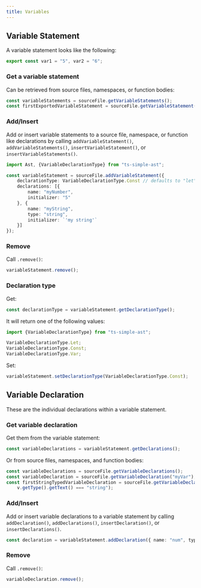 ```yaml
---
title: Variables
---
```


## Variable Statement

A variable statement looks like the following:

```ts
export const var1 = "5", var2 = "6";
```

### Get a variable statement

Can be retrieved from source files, namespaces, or function bodies:

```ts
const variableStatements = sourceFile.getVariableStatements();
const firstExportedVariableStatement = sourceFile.getVariableStatement(s => s.hasExportKeyword());
```

### Add/Insert

Add or insert variable statements to a source file, namespace, or function like declarations by calling `addVariableStatement()`, `addVariableStatements()`,
`insertVariableStatement()`, or `insertVariableStatements()`.

```ts
import Ast, {VariableDeclarationType} from "ts-simple-ast";

const variableStatement = sourceFile.addVariableStatement({
    declarationType: VariableDeclarationType.Const // defaults to "let"
    declarations: [{
        name: "myNumber",
        initializer: "5"
    }, {
        name: "myString",
        type: "string",
        initializer: `'my string'`
    }]
});
```

### Remove

Call `.remove()`:

```ts
variableStatement.remove();
```

### Declaration type

Get:

```ts
const declarationType = variableStatement.getDeclarationType();
```

It will return one of the following values:

```ts
import {VariableDeclarationType} from "ts-simple-ast";

VariableDeclarationType.Let;
VariableDeclarationType.Const;
VariableDeclarationType.Var;
```

Set:

```ts
variableStatement.setDeclarationType(VariableDeclarationType.Const);
```

## Variable Declaration

These are the individual declarations within a variable statement.

### Get variable declaration

Get them from the variable statement:

```ts
const variableDeclarations = variableStatement.getDeclarations();
```

Or from source files, namespaces, and function bodies:

```ts
const variableDeclarations = sourceFile.getVariableDeclarations();
const variableDeclaration = sourceFile.getVariableDeclaration("myVar");
const firstStringTypedVariableDeclaration = sourceFile.getVariableDeclaration(v =>
    v.getType().getText() === "string");
```

### Add/Insert

Add or insert variable declarations to a variable statement by calling `addDeclaration()`, `addDeclarations()`,
`insertDeclaration()`, or `insertDeclarations()`.

```ts
const declaration = variableStatement.addDeclaration({ name: "num", type: "number" });
```

### Remove

Call `.remove()`:

```ts
variableDeclaration.remove();
```
